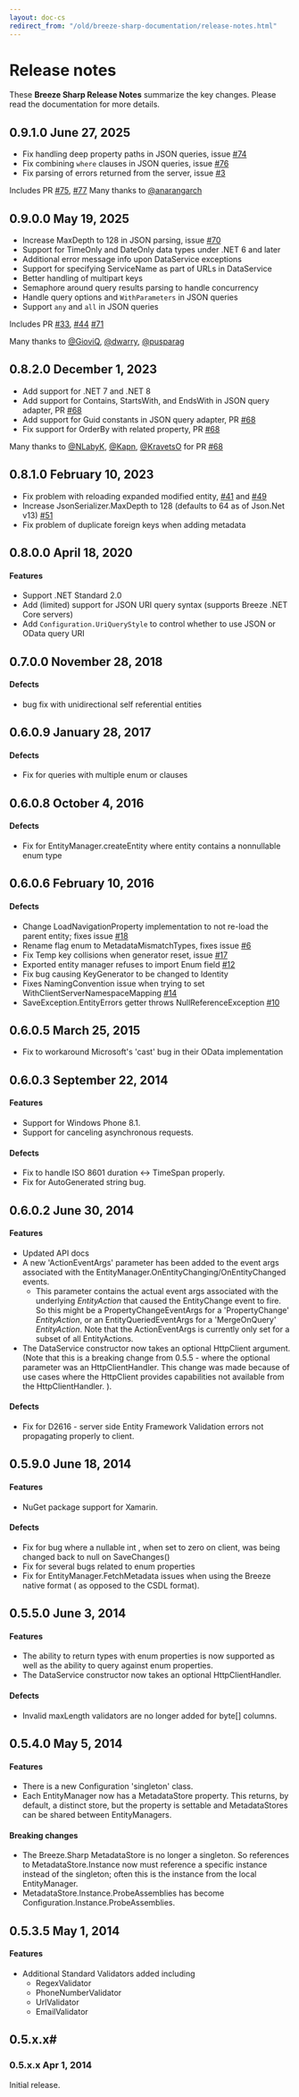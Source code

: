 ```yaml
---
layout: doc-cs
redirect_from: "/old/breeze-sharp-documentation/release-notes.html"
---
```


# Release notes
These **Breeze Sharp Release Notes** summarize the key changes. Please read the documentation for more details.

## <a name="0910"></a>0.9.1.0 <span class="doc-date">June 27, 2025</span>
+ Fix handling deep property paths in JSON queries, issue [#74](https://github.com/Breeze/breeze.sharp/issues/74)
+ Fix combining `where` clauses in JSON queries, issue [#76](https://github.com/Breeze/breeze.sharp/issues/76)
+ Fix parsing of errors returned from the server, issue [#3](https://github.com/Breeze/breeze.sharp/issues/3)

Includes PR [#75](https://github.com/Breeze/breeze.sharp/pull/75), [#77](https://github.com/Breeze/breeze.sharp/pull/77)
Many thanks to [@anarangarch](https://github.com/anarangarch)

## <a name="0900"></a>0.9.0.0 <span class="doc-date">May 19, 2025</span>
+ Increase MaxDepth to 128 in JSON parsing, issue [#70](https://github.com/Breeze/breeze.sharp/issues/70)
+ Support for TimeOnly and DateOnly data types under .NET 6 and later
+ Additional error message info upon DataService exceptions
+ Support for specifying ServiceName as part of URLs in DataService
+ Better handling of multipart keys
+ Semaphore around query results parsing to handle concurrency
+ Handle query options and `WithParameters` in JSON queries
+ Support `any` and `all` in JSON queries

Includes PR [#33](https://github.com/Breeze/breeze.sharp/pull/33), [#44](https://github.com/Breeze/breeze.sharp/pull/44)
[#71](https://github.com/Breeze/breeze.sharp/pull/71)

Many thanks to [@GioviQ](https://github.com/GioviQ), [@dwarry](https://github.com/dwarry), [@pusparag]() 



## <a name="0820"></a>0.8.2.0 <span class="doc-date">December 1, 2023</span>
+ Add support for .NET 7 and .NET 8
+ Add support for Contains, StartsWith, and EndsWith in JSON query adapter, PR [#68](https://github.com/Breeze/breeze.sharp/issues/68)
+ Add support for Guid constants in JSON query adapter, PR [#68](https://github.com/Breeze/breeze.sharp/issues/68)
+ Fix support for OrderBy with related property, PR [#68](https://github.com/Breeze/breeze.sharp/issues/68)

Many thanks to [@NLabyK](https://github.com/NLabyK), [@Kapn](https://github.com/Kapn), [@KravetsO](https://github.com/Kravets) for PR [#68](https://github.com/Breeze/breeze.sharp/issues/68)

## <a name="0810"></a>0.8.1.0 <span class="doc-date">February 10, 2023</span>
+ Fix problem with reloading expanded modified entity, [#41](https://github.com/Breeze/breeze.sharp/issues/41) and [#49](https://github.com/Breeze/breeze.sharp/issues/49)
+ Increase JsonSerializer.MaxDepth to 128 (defaults to 64 as of Json.Net v13) [#51](https://github.com/Breeze/breeze.sharp/issues/51)
+ Fix problem of duplicate foreign keys when adding metadata

## <a name="0800"></a>0.8.0.0 <span class="doc-date">April 18, 2020</span>

#### Features
+ Support .NET Standard 2.0
+ Add (limited) support for JSON URI query syntax (supports Breeze .NET Core servers)
+ Add `Configuration.UriQueryStyle` to control whether to use JSON or OData query URI

## <a name="0700"></a>0.7.0.0 <span class="doc-date">November 28, 2018</span>

#### Defects
+ bug fix with unidirectional self referential entities

## <a name="0609"></a>0.6.0.9 <span class="doc-date">January 28, 2017</span>

#### Defects
+ Fix for queries with multiple enum or clauses

## <a name="0608"></a>0.6.0.8 <span class="doc-date">October 4, 2016</span>

#### Defects
+ Fix for EntityManager.createEntity where entity contains a nonnullable enum type

## <a name="0606"></a>0.6.0.6 <span class="doc-date">February 10, 2016</span>

#### Defects
+ Change LoadNavigationProperty implementation to not re-load the parent entity; fixes issue [#18](https://github.com/Breeze/breeze.sharp/issues/18)
+ Rename flag enum to MetadataMismatchTypes, fixes issue [#6](https://github.com/Breeze/breeze.sharp/issues/6)
+ Fix Temp key collisions when generator reset, issue [#17](https://github.com/Breeze/breeze.sharp/issues/17)
+ Exported entity manager refuses to import Enum field [#12](https://github.com/Breeze/breeze.sharp/issues/12)
+ Fix bug causing KeyGenerator to be changed to Identity
+ Fixes NamingConvention issue when trying to set WithClientServerNamespaceMapping [#14](https://github.com/Breeze/breeze.sharp/pull/14)
+ SaveException.EntityErrors getter throws NullReferenceException [#10](https://github.com/Breeze/breeze.sharp/issues/10)

## <a name="0605"></a>0.6.0.5 <span class="doc-date">March 25, 2015</span>
+ Fix to workaround Microsoft's 'cast' bug in their OData implementation 

## <a name="0603"></a>0.6.0.3 <span class="doc-date">September 22, 2014</span>

#### Features
+ Support for Windows Phone 8.1.
+ Support for canceling asynchronous requests.

#### Defects
+ Fix to handle ISO 8601 duration <-> TimeSpan properly.
+ Fix for AutoGenerated string bug.

## <a name="0602"></a>0.6.0.2 <span class="doc-date">June 30, 2014</span>

#### Features
+ Updated API docs
+ A new 'ActionEventArgs' parameter has been added to the event args associated with the EntityManager.OnEntityChanging/OnEntityChanged events.
   +  This parameter contains the actual event args associated with the underlying *EntityAction* that caused the EntityChange event to fire.  So this might be a PropertyChangeEventArgs for a 'PropertyChange' *EntityAction*, or an EntityQueriedEventArgs for a 'MergeOnQuery' *EntityAction*.  Note that the ActionEventArgs is currently only set for a subset of all EntityActions.
+ The DataService constructor now takes an optional HttpClient argument. (Note that this is a breaking change from 0.5.5 - where the optional parameter was an HttpClientHandler.  This change was made because of use cases where the HttpClient provides capabilities not available from the HttpClientHandler. ).

#### Defects
+ Fix for D2616 - server side Entity Framework Validation errors not propagating properly to client.

## <a name="0590"></a>0.5.9.0 <span class="doc-date">June 18, 2014</span>

#### Features
+ NuGet package support for Xamarin. 

#### Defects
+ Fix for bug where a nullable int , when set to zero on client, was being changed back to null on SaveChanges()
+ Fix for several bugs related to enum properties
+ Fix for EntityManager.FetchMetadata issues when using the Breeze native format ( as opposed to the CSDL format).

## <a name="0550"></a>0.5.5.0 <span class="doc-date">June 3, 2014</span>

#### Features
+ The ability to return types with enum properties is now supported as well as the ability to query against enum properties. 
+ The DataService constructor now takes an optional HttpClientHandler.

#### Defects
+ Invalid maxLength validators are no longer added for byte[] columns.

## <a name="0540"></a>0.5.4.0 <span class="doc-date">May 5, 2014</span>

#### Features
+ There is a new Configuration 'singleton' class. 
+ Each EntityManager now has a MetadataStore property.  This returns, by default, a distinct
store, but the property is settable and MetadataStores can be shared between EntityManagers.

#### Breaking changes

+ The Breeze.Sharp MetadataStore is no longer a singleton. So references to MetadataStore.Instance now must 
reference a specific instance instead of the singleton; often this is the instance from the local EntityManager.
+ MetadataStore.Instance.ProbeAssemblies has become Configuration.Instance.ProbeAssemblies.
   
## <a name="0535"></a>0.5.3.5 <span class="doc-date">May 1, 2014</span>

#### Features
+ Additional Standard Validators added including
   + RegexValidator
   + PhoneNumberValidator
   + UrlValidator
   + EmailValidator

## 0.5.x.x# 

### <a name="05xx"></a>0.5.x.x <span class="doc-date">Apr 1, 2014</span>
Initial release.  



